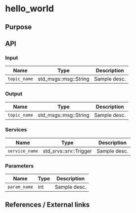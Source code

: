 # hello_world

## Purpose
<!-- Required -->
<!-- Things to consider:
    - Why did we implement this feature? -->


## API
<!-- Required -->
<!-- Things to consider:
    - How do you use the package / API? -->

### Input

| Name         | Type                  | Description  |
| ------------ | --------------------- | ------------ |
| `topic_name` | std_msgs::msg::String | Sample desc. |

### Output

| Name         | Type                  | Description  |
| ------------ | --------------------- | ------------ |
| `topic_name` | std_msgs::msg::String | Sample desc. |

### Services

| Name           | Type                   | Description  |
| -------------- | ---------------------- | ------------ |
| `service_name` | std_srvs::srv::Trigger | Sample desc. |

### Parameters

| Name                    | Type | Description  |
| ----------------------- | ---- | ------------ |
| `param_name`            | int  | Sample desc. |


## References / External links
<!-- Optional -->
